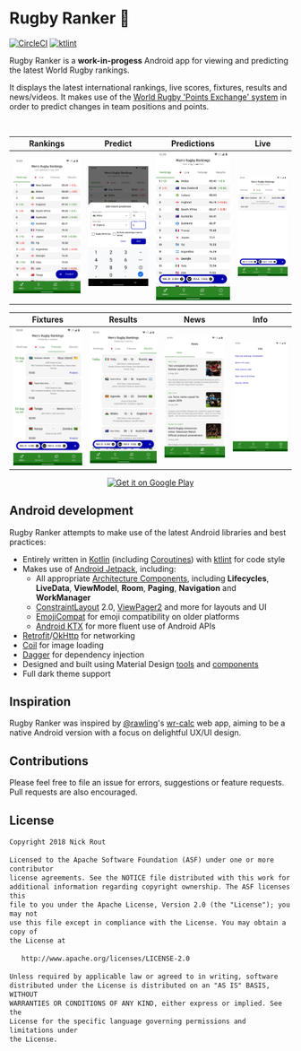 # Rugby Ranker 🏉

[![CircleCI](https://circleci.com/gh/ricknout/rugby-ranker/tree/master.svg?style=shield)](https://circleci.com/gh/ricknout/rugby-ranker/tree/master)
[![ktlint](https://img.shields.io/badge/code%20style-%E2%9D%A4-FF4081.svg)](https://ktlint.github.io/)

Rugby Ranker is a **work-in-progess** Android app for viewing and predicting the latest World Rugby rankings.

It displays the latest international rankings, live scores, fixtures, results and news/videos. It makes use of the [World Rugby 'Points Exchange' system](https://www.world.rugby/rankings/explanation) in order to predict changes in team positions and points.

<br>

| Rankings | Predict | Predictions | Live |
| ------ | ----- | ------ | ----- |
| ![Rankings](/art/screenshots/screenshot-1.png) | ![Predict](/art/screenshots/screenshot-2.png) | ![Predictions](/art/screenshots/screenshot-3.png) | ![Live](/art/screenshots/screenshot-4.png) |

| Fixtures | Results | News | Info |
| ------ | ----- | ------ | ----- |
| ![Fixtures](/art/screenshots/screenshot-5.png) | ![Results](/art/screenshots/screenshot-6.png) | ![News](/art/screenshots/screenshot-7.png) | ![Info](/art/screenshots/screenshot-8.png) |

<p align="center">
  <a href="https://play.google.com/store/apps/details?id=com.ricknout.rugbyranker" target="_blank">
    <img alt='Get it on Google Play' src='https://play.google.com/intl/en_us/badges/images/generic/en_badge_web_generic.png' width="320" />
  </a>
</p>

## Android development

Rugby Ranker attempts to make use of the latest Android libraries and best practices:
* Entirely written in [Kotlin](https://kotlinlang.org/) (including [Coroutines](https://kotlinlang.org/docs/reference/coroutines-overview.html)) with [ktlint](https://github.com/pinterest/ktlint) for code style
* Makes use of [Android Jetpack](https://developer.android.com/jetpack/), including:
  * All appropriate [Architecture Components](https://developer.android.com/jetpack/arch/), including **Lifecycles**, **LiveData**, **ViewModel**, **Room**, **Paging**, **Navigation** and **WorkManager**
  * [ConstraintLayout](https://developer.android.com/reference/androidx/constraintlayout/widget/ConstraintLayout) 2.0, [ViewPager2](https://developer.android.com/reference/androidx/viewpager2/widget/ViewPager2) and more for layouts and UI
  * [EmojiCompat](https://developer.android.com/guide/topics/ui/look-and-feel/emoji-compat) for emoji compatibility on older platforms
  * [Android KTX](https://developer.android.com/kotlin/ktx) for more fluent use of Android APIs
* [Retrofit](https://square.github.io/retrofit/)/[OkHttp](https://square.github.io/okhttp/) for networking
* [Coil](https://coil-kt.github.io/coil/) for image loading
* [Dagger](https://google.github.io/dagger/) for dependency injection
* Designed and built using Material Design [tools](https://material.io/tools/) and [components](https://material.io/develop/android/)
* Full dark theme support

## Inspiration

Rugby Ranker was inspired by [@rawling](https://github.com/rawling)'s [wr-calc](https://rawling.github.io/wr-calc/) web app, aiming to be a native Android version with a focus on delightful UX/UI design.

## Contributions

Please feel free to file an issue for errors, suggestions or feature requests. Pull requests are also encouraged.

## License

```
Copyright 2018 Nick Rout

Licensed to the Apache Software Foundation (ASF) under one or more contributor
license agreements. See the NOTICE file distributed with this work for
additional information regarding copyright ownership. The ASF licenses this
file to you under the Apache License, Version 2.0 (the "License"); you may not
use this file except in compliance with the License. You may obtain a copy of
the License at

   http://www.apache.org/licenses/LICENSE-2.0

Unless required by applicable law or agreed to in writing, software
distributed under the License is distributed on an "AS IS" BASIS, WITHOUT
WARRANTIES OR CONDITIONS OF ANY KIND, either express or implied. See the
License for the specific language governing permissions and limitations under
the License.
```
